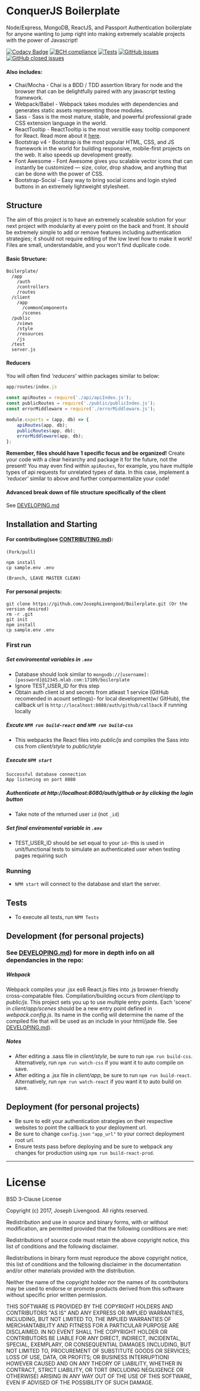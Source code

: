 # ConquerJS Boilerplate
Node/Express, MongoDB, ReactJS, and Passport Authentication boilerplate for anyone wanting to jump right into making extremely scalable projects with the power of Javascript!

[![Codacy Badge](https://api.codacy.com/project/badge/Grade/e1ab5a9bbcd0407799c34736d1a03fe9)](https://www.codacy.com/app/JosephLivengood/Boilerplate?utm_source=github.com&amp;utm_medium=referral&amp;utm_content=JosephLivengood/Boilerplate&amp;utm_campaign=Badge_Grade)
[![BCH compliance](https://bettercodehub.com/edge/badge/JosephLivengood/Boilerplate)](https://bettercodehub.com)
[![Tests](https://img.shields.io/badge/Tests-Passing-green.svg?style=flat)](https://github.com/JosephLivengood/Boilerplate/tree/master/test)
[![GitHub issues](https://img.shields.io/github/issues/JosephLivengood/Boilerplate.svg)](https://github.com/JosephLivengood/Boilerplate/issues)
[![GitHub closed issues](https://img.shields.io/github/issues-closed/JosephLivengood/Boilerplate.svg)](https://github.com/JosephLivengood/Boilerplate/issues)

#### Also includes:
* Chai/Mocha - Chai is a BDD / TDD assertion library for node and the browser that can be delightfully paired with any javascript testing framework.
* Webpack/Babel - Webpack takes modules with dependencies and generates static assets representing those modules.
* Sass - Sass is the most mature, stable, and powerful professional grade CSS extension language in the world.
* ReactTooltip - ReactTooltip is the most versitile easy tooltip component for React. Read more about it [here](https://github.com/wwayne/react-tooltip).
* Bootstrap v4 - Bootstrap is the most popular HTML, CSS, and JS framework in the world for building responsive, mobile-first projects on the web. It also speeds up development greatly.
* Font Awesome - Font Awesome gives you scalable vector icons that can instantly be customized — size, color, drop shadow, and anything that can be done with the power of CSS.
* Bootstrap-Social - Easy way to bring social icons and login styled buttons in an extremely lightweight stylesheet.

## Structure

The aim of this project is to have an extremely scaleable solution for your next project with modularity at every point on the back and front. It should be extremely simple to add or remove features including authentication strategies; it should not require editing of the low level _how_ to make it work! Files are small, understandable, and you won't find duplicate code.

#### Basic Structure:
```
Boilerplate/
  /app
    /auth
    /controllers
    /routes
  /client
    /app
      /commonComponents
      /scenes
  /public
    /views
    /style
    /resources
    /js
  /test
  server.js
```
#### Reducers
You will often find _'reducers'_ within packages similar to below:
```javascript
app/routes/index.js

const apiRoutes = require('./api/apiIndex.js');
const publicRoutes = require('./public/publicIndex.js');
const errorMiddleware = require('./errorMiddleware.js');

module.exports = (app, db) => {
    apiRoutes(app, db);
    publicRoutes(app, db);
    errorMiddleware(app, db);
};
```
__Remember, files should have 1 specific focus and be organized!__
Create your code with a clear heirarchy and package it for the future, not the present! You may even find within `apiRoutes`, for example, you have multiple types of api requests for unrelated types of data. In this case, implement a _'reducer'_ similar to above and further comparmentalize your code!

#### Advanced break down of file structure specifically of the client
See [DEVELOPING.md](DEVELOPING.md)

## Installation and Starting
#### For contributing(see [CONTRIBUTING.md](CONTRIBUTING.md)):
```
(Fork/pull)

npm install
cp sample.env .env

(Branch, LEAVE MASTER CLEAN)
```
#### For personal projects:
```
git clone https://github.com/JosephLivengood/Boilerplate.git (Or the version desired)
rm -r .git
git init
npm install
cp sample.env .env
```
### First run

##### Set enviromental variables in `.env`
* Database should look similar to `mongodb://[username]:[password]@12345.mlab.com:17109/boilerplate`
* Ignore TEST_USER_ID for this step
* Obtain auth client id and secrets from atleast 1 service (GitHub recomended in acount settings)- for local development(w/ GitHub), the callback url is `http://localhost:8080/auth/github/callback` if running locally

##### Excute `NPM run build-react` and `NPM run build-css`
* This webpacks the React files into _public/js_ and compiles the Sass into css from _client/style_ to _public/style_

##### Execute `NPM start`
```
Successful database connection
App listening on port 8080
```

##### Authenticate at http://localhost:8080/auth/github or by clicking the login button
* Take note of the returned user `id` (not `_id`)

##### Set final enviromental variable in `.env`
* TEST_USER_ID should be set equal to your `id`- this is used in unit/functional tests to simulate an authenticated user when testing pages requiring such

### Running
* `NPM start` will connect to the database and start the server.

## Tests
* To execute all tests, run `NPM Tests`

## Development (for personal projects)

### See [DEVELOPING.md](DEVELOPING.md)) for more in depth info on all dependancies in the repo:

##### Webpack

Webpack compiles your .jsx es6 React.js files into .js browser-friendly cross-compatable files. Compilation/building occurs from _client/app_ to _public/js_. This project sets you up to use multiple entry points. Each 'scene' in _client/app/scenes_ should be a new entry point defined in _webpack.config.js_. Its name in the config will determine the name of the compiled file that will be used as an include in your html/jade file. See [DEVELOPING.md](DEVELOPING.md)).

##### Notes
* After editing a .sass file in _client/style_, be sure to run `npm run build-css`. Alternatively, run `npm run watch-css` if you want it to auto compile on save.
* After editing a .jsx file in _client/app_, be sure to run `npm run build-react`. Alternatively, run `npm run watch-react` if you want it to auto build on save.

## Deployment (for personal projects)
* Be sure to edit your authentication strategies on their respective websites to point the callback to your deployment url.
* Be sure to change `config.json` `"app_url"` to your correct deployment root url.
* Ensure tests pass before deploying and be sure to webpack any changes for production using `npm run build-react-prod`.

***

# License

BSD 3-Clause License

Copyright (c) 2017, Joseph Livengood. All rights reserved.

Redistribution and use in source and binary forms, with or without modification, are permitted provided that the following conditions are met:

Redistributions of source code must retain the above copyright notice, this list of conditions and the following disclaimer.

Redistributions in binary form must reproduce the above copyright notice, this list of conditions and the following disclaimer in the documentation and/or other materials provided with the distribution.

Neither the name of the copyright holder nor the names of its contributors may be used to endorse or promote products derived from this software without specific prior written permission.

THIS SOFTWARE IS PROVIDED BY THE COPYRIGHT HOLDERS AND CONTRIBUTORS "AS IS" AND ANY EXPRESS OR IMPLIED WARRANTIES, INCLUDING, BUT NOT LIMITED TO, THE IMPLIED WARRANTIES OF MERCHANTABILITY AND FITNESS FOR A PARTICULAR PURPOSE ARE DISCLAIMED. IN NO EVENT SHALL THE COPYRIGHT HOLDER OR CONTRIBUTORS BE LIABLE FOR ANY DIRECT, INDIRECT, INCIDENTAL, SPECIAL, EXEMPLARY, OR CONSEQUENTIAL DAMAGES (INCLUDING, BUT NOT LIMITED TO, PROCUREMENT OF SUBSTITUTE GOODS OR SERVICES; LOSS OF USE, DATA, OR PROFITS; OR BUSINESS INTERRUPTION) HOWEVER CAUSED AND ON ANY THEORY OF LIABILITY, WHETHER IN CONTRACT, STRICT LIABILITY, OR TORT (INCLUDING NEGLIGENCE OR OTHERWISE) ARISING IN ANY WAY OUT OF THE USE OF THIS SOFTWARE, EVEN IF ADVISED OF THE POSSIBILITY OF SUCH DAMAGE.
